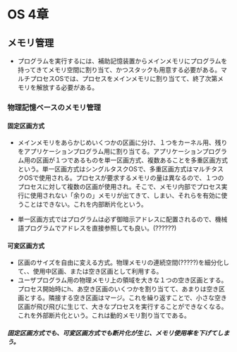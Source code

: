# OS 4章
## メモリ管理
- プログラムを実行するには、補助記憶装置からメインメモリにプログラムを持ってきてメモリ空間に割り当て、かつスタックも用意する必要がある。マルチプロセスOSでは、プロセスをメインメモリに割り当てて、終了次第メモリを解放する必要がある。

### 物理記憶ベースのメモリ管理
#### 固定区画方式
- メインメモリをあらかじめいくつかの区画に分け、１つをカーネル用、残りをアプリケーションプログラム用に割り当てる。アプリケーションプログラム用の区画が１つであるものを単一区画方式、複数あることを多重区画方式という。単一区画方式はシングルタスクOSで、多重区画方式はマルチタスクOSで使用される。プロセスが要求するメモリの量は異なるので、１つのプロセスに対して複数の区画が使用され。そこで、メモリ内部でプロセス実行に使用されない「余りの」メモリが出てきて、しまい、それらを有効に使うことはできない。これを内部断片化という。

- 単一区画方式ではプログラムは必ず御暗示アドレスに配置されるので、機械語プログラムでアドレスを直接参照しても良い。(??????)

#### 可変区画方式
- 区画のサイズを自由に変える方式。物理メモリの連続空間(?????)を細分化して、、使用中区画、または空き区画として利用する。
- ユーザプログラム用の物理メモリ上の領域を大きな１つの空き区画とする。プロセス開始時にh、あ空き区画のいくつかを割り当てて、あまりは空き区画とする。隣接する空き区画はマージ。これを繰り返すことで、小さな空き区画が飛び飛びに生じて、大きなプロセスを実行することができなくなる。これを外部断片化という。これは動的メモリ割り当てである。

##### 固定区画方式でも、可変区画方式でも断片化が生じ、メモリ使用率を下げてしまう。
